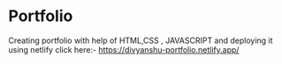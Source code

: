# Portfolio
Creating portfolio with help of HTML,CSS , JAVASCRIPT and deploying it using netlify
click here:- https://divyanshu-portfolio.netlify.app/
